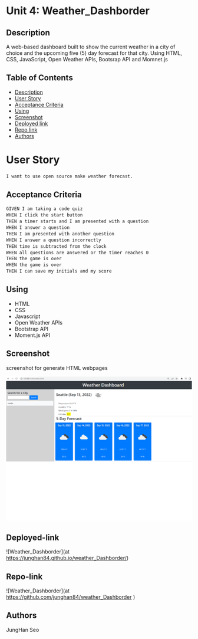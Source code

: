# Unit 4: Weather_Dashborder

## Description
A web-based dashboard built to show the current weather in a city of choice and the upcoming five (5) day forecast for that city. Using HTML, CSS, JavaScript, Open Weather APIs, Bootsrap API and Momnet.js 

## Table of Contents

- [Description](#description)
- [User Story](#user-story)
- [Acceptance Criteria](#acceptance-criteria)
- [Using](#Using)
- [Screenshot](#screenshot)
- [Deployed link](#Deployed-link)
- [Repo link](#Repo-link)
- [Authors](#Authors)


# User Story

```md
I want to use open source make weather forecast.
```

## Acceptance Criteria

```md
GIVEN I am taking a code quiz
WHEN I click the start button
THEN a timer starts and I am presented with a question
WHEN I answer a question
THEN I am presented with another question
WHEN I answer a question incorrectly
THEN time is subtracted from the clock
WHEN all questions are answered or the timer reaches 0
THEN the game is over
WHEN the game is over
THEN I can save my initials and my score
```
## Using

* HTML
* CSS
* Javascript
* Open Weather APIs 
* Bootstrap API
* Moment.js API


## Screenshot

screenshot for generate HTML webpages

![screenshot](./assets/images/weather-Homepage.png) 

## Deployed-link

![Weather_Dashborder](at https://junghan84.github.io/weather_Dashborder/) 

## Repo-link

![Weather_Dashborder](at https://github.com/junghan84/weather_Dashborder ) 

## Authors
JungHan Seo